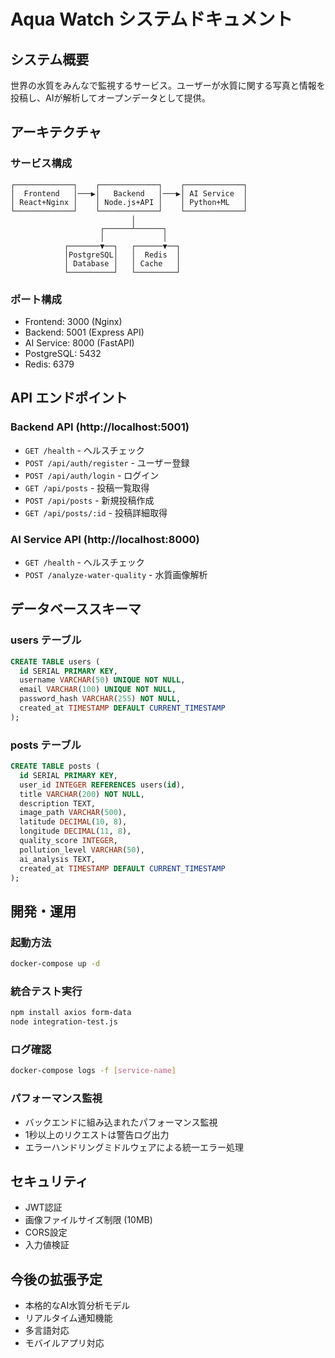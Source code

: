 # Aqua Watch システムドキュメント

## システム概要
世界の水質をみんなで監視するサービス。ユーザーが水質に関する写真と情報を投稿し、AIが解析してオープンデータとして提供。

## アーキテクチャ

### サービス構成
```
┌─────────────┐    ┌─────────────┐    ┌─────────────┐
│  Frontend   │───▶│   Backend   │───▶│ AI Service  │
│ React+Nginx │    │ Node.js+API │    │ Python+ML   │
└─────────────┘    └─────────────┘    └─────────────┘
                           │
                    ┌──────┴──────┐
                    │             │
            ┌───────▼──┐   ┌──────▼──┐
            │PostgreSQL│   │  Redis  │
            │ Database │   │ Cache   │
            └──────────┘   └─────────┘
```

### ポート構成
- Frontend: 3000 (Nginx)
- Backend: 5001 (Express API)
- AI Service: 8000 (FastAPI)
- PostgreSQL: 5432
- Redis: 6379

## API エンドポイント

### Backend API (http://localhost:5001)
- `GET /health` - ヘルスチェック
- `POST /api/auth/register` - ユーザー登録
- `POST /api/auth/login` - ログイン
- `GET /api/posts` - 投稿一覧取得
- `POST /api/posts` - 新規投稿作成
- `GET /api/posts/:id` - 投稿詳細取得

### AI Service API (http://localhost:8000)
- `GET /health` - ヘルスチェック
- `POST /analyze-water-quality` - 水質画像解析

## データベーススキーマ

### users テーブル
```sql
CREATE TABLE users (
  id SERIAL PRIMARY KEY,
  username VARCHAR(50) UNIQUE NOT NULL,
  email VARCHAR(100) UNIQUE NOT NULL,
  password_hash VARCHAR(255) NOT NULL,
  created_at TIMESTAMP DEFAULT CURRENT_TIMESTAMP
);
```

### posts テーブル
```sql
CREATE TABLE posts (
  id SERIAL PRIMARY KEY,
  user_id INTEGER REFERENCES users(id),
  title VARCHAR(200) NOT NULL,
  description TEXT,
  image_path VARCHAR(500),
  latitude DECIMAL(10, 8),
  longitude DECIMAL(11, 8),
  quality_score INTEGER,
  pollution_level VARCHAR(50),
  ai_analysis TEXT,
  created_at TIMESTAMP DEFAULT CURRENT_TIMESTAMP
);
```

## 開発・運用

### 起動方法
```bash
docker-compose up -d
```

### 統合テスト実行
```bash
npm install axios form-data
node integration-test.js
```

### ログ確認
```bash
docker-compose logs -f [service-name]
```

### パフォーマンス監視
- バックエンドに組み込まれたパフォーマンス監視
- 1秒以上のリクエストは警告ログ出力
- エラーハンドリングミドルウェアによる統一エラー処理

## セキュリティ
- JWT認証
- 画像ファイルサイズ制限 (10MB)
- CORS設定
- 入力値検証

## 今後の拡張予定
- 本格的なAI水質分析モデル
- リアルタイム通知機能
- 多言語対応
- モバイルアプリ対応
